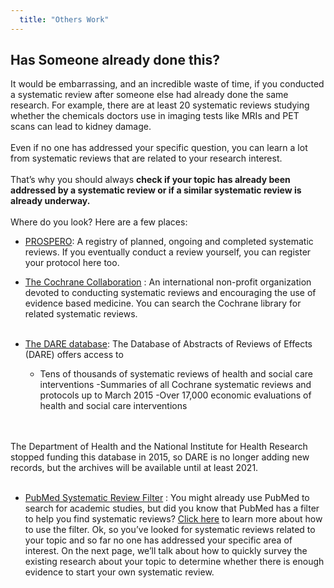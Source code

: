 ```yaml
---
  title: "Others Work"
---
```



##   Has Someone already done this?


It would be embarrassing, and an incredible waste of time, if you conducted a systematic review after someone else had already done the same research. For example, there are at least 20 systematic reviews studying whether the chemicals doctors use in imaging tests like MRIs and PET scans can lead to kidney damage.
<br>
<br>
Even if no one has addressed your specific question, you can learn a lot from systematic reviews that are related to your research interest.
<br>
<br>
That’s why you should always **check if your topic has already been addressed by a systematic review or if a similar systematic review is already underway.** 
<br>
<br>
Where do you look? Here are a few places:

- [PROSPERO](https://www.crd.york.ac.uk/PROSPERO/): A registry of planned, ongoing and completed systematic reviews. If you eventually conduct a review yourself, you can register your protocol here too.<br>

- [The Cochrane Collaboration](http://onlinelibrary.wiley.com/cochranelibrary/search) : An international non-profit organization devoted to conducting systematic reviews and encouraging the use of evidence based medicine. You can search the Cochrane library for related systematic reviews. <br><br>

- [The DARE database](https://www.crd.york.ac.uk/CRDWeb/):  The Database of Abstracts of Reviews of Effects (DARE) offers access to 
    - Tens of thousands of  systematic reviews of health and social care interventions
    -Summaries of all Cochrane systematic reviews and protocols up to March 2015
    -Over 17,000 economic evaluations of health and social care interventions
    <br>
    <br>
    
The Department of Health and the National Institute for Health Research stopped funding this database in 2015, so DARE is no longer adding new records, but the archives will be available until at least 2021.<br><br>

- [PubMed Systematic Review Filter](https://www.ncbi.nlm.nih.gov/pubmedhealth/researchers/pubmed-systematic-review-methods-filter/) : You might already use PubMed to search for academic studies, but did you know that PubMed has a filter to help you find systematic reviews? [Click here](https://www.ncbi.nlm.nih.gov/pubmedhealth/researchers/pubmed-systematic-review-methods-filter/) to learn more about how to use the filter. 
Ok, so you’ve looked for systematic reviews related to your topic and so far no one has addressed your specific area of interest. On the next page, we’ll talk about how to quickly survey the existing research about your topic to determine whether there is enough evidence to start your own systematic review.
